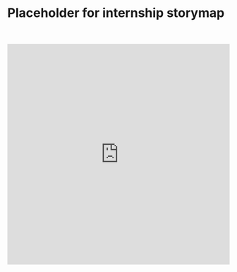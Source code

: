 <html lang="en-US">

<head>
    <meta charset='utf-8'>
    <meta http-equiv= "X-UA-Compatible" content="IE=edge">
    <meta name="viewport" content="width=device-width,maximum-scale=2">
    <title> Internship </title>


</head> 


<body>

<h1> Placeholder for internship storymap </h1> <br> <br>

<iframe src="https://storymaps.arcgis.com/stories/7974c51bca5f4bf69004515d4c7179b7?header" width="100%" height="500px" frameborder="0" allowfullscreen allow="geolocation"> </iframe>
    
</body>
</html>
